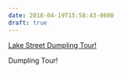 ```yaml
---
date: 2018-04-19T15:58:43-0600
draft: true
---
```




[Lake Street Dumpling Tour!](https://www.eventbrite.com/e/lake-street-dumpling-tour-tickets-44917317907?aff=efbeventtix)

Dumpling Tour!



